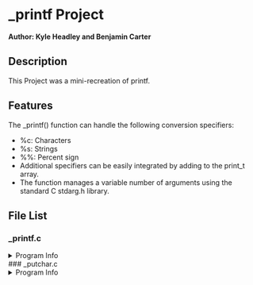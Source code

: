 
# _printf Project

**Author: Kyle Headley and Benjamin Carter**




## Description
This Project was a mini-recreation of printf. 




## Features

The _printf() function can handle the following conversion specifiers:
* %c: Characters
* %s: Strings
* %%: Percent sign
* Additional specifiers can be easily integrated by adding to the print_t array.
* The function manages a variable number of arguments using the standard C stdarg.h library.


## File List

### _printf.c
<details>
<summary>Program Info</summary>

## Program Description
This program features a custom implementation of the C standard library function printf(). This function, _printf(), is designed to replicate the basic functionalities of the standard printf() function, allowing users to output formatted data to the standard output.

### Function Descriptions

#### int (*check_format(const char *format))(va_list)
This function pointer is used to select the correct printing function based on the format specifier provided.

* format: The string containing potential format specifiers following a %.
* Return: A pointer to the function that corresponds to the format specifier, or NULL if the specifier is invalid.

#### int _printf(const char *format, ...)
This is the main function that mimics the standard printf() behavior.

* format: The format string that contains the text to be written to stdout. It can optionally contain embedded format specifiers that are replaced by the values specified in subsequent additional arguments.
* Return: The number of characters printed (excluding the null byte used to end output to strings).

### Usage
To use the _printf() function in your code, include the header file main.h and call _printf() with the desired format string and arguments, just as you would with the standard printf() function.
```c
#include "main.h"

int main(void) {
    _printf("Character: %c\n", 'A');
    _printf("String: %s\n", "Hello, World!");
    _printf("Percent: %%\n");
    return 0;
}
```



</details>
### _putchar.c
<details>
<summary>Program Info</summary>

## Program Description

This simple module contains the _putchar() function, which is a custom implementation that writes a single character to standard output (stdout).

## Function Descriptions

#### int _putchar(char c)
This function takes a character as an argument and writes it to standard output.

* @c: The character to be written to stdout.
* Return: On success, returns 1. On error, returns -1 and the appropriate error is set to indicate the cause of the error.

### Usage 
To use the _putchar() function in your code, include its header file (if it's not standalone) and call _putchar() with the desired character to be printed.
```c
#include "header_file.h" // Replace with the actual header file name if applicable

int main(void) {
    _putchar('H');
    _putchar('e');
    _putchar('l');
    _putchar('l');
    _putchar('o');
    _putchar('\n');
    return 0;
}
```

</details>




